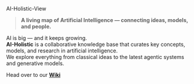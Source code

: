 AI-Holistic-View

> **A living map of Artificial Intelligence — connecting ideas, models, and people.**

AI is big — and it keeps growing.  
**AI-Holistic** is a collaborative knowledge base that curates key concepts, models, and research in artificial intelligence.  
We explore everything from classical ideas to the latest agentic systems and generative models.

Head over to our **[Wiki](https://github.com/Math-AI-Institute/AI-World/wiki)**  
